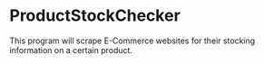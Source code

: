 # ProductStockChecker
This program will scrape E-Commerce websites for their stocking information on a certain product.
